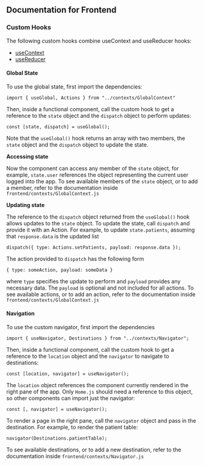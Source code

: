 ## Documentation for Frontend

### Custom Hooks

The following custom hooks combine useContext and useReducer hooks:
- [useContext](https://reactjs.org/docs/hooks-reference.html#usecontext)
- [useReducer](https://reactjs.org/docs/hooks-reference.html#usereducer)

 #### Global State
 
To use the global state, first import the dependencies:

    import { useGlobal, Actions } from "../contexts/GlobalContext"

Then, inside a functional component, call the custom hook to get a reference to the `state` object and the `dispatch` object to perform updates:

    const [state, dispatch] = useGlobal(); 

Note that the `useGlobal()` hook returns an array with two members, the `state` object and the `dispatch` object to update the state.

**Accessing state**

Now the component can access any member of the `state` object, for example, `state.user` references the object representing the current user logged into the app. To see available members of the `state` object, or to add a member, refer to the documentation inside `frontend/contexts/GlobalContext.js`

**Updating state**

The reference to the `dispatch` object returned from the `useGlobal()` hook allows updates to the `state` object. To update the state, call `dispatch` and provide it with an Action. For example, to update `state.patients`, assuming that `response.data` is the updated list

    dispatch({ type: Actions.setPatients, payload: response.data });

The action provided to `dispatch` has the following form

    { type: someAction, payload: someData }

where `type` specifies the update to perform and `payload` provides any necessary data. The `payload` is optional and not included for all actions. To see available actions, or to add an action, refer to the documentation inside `frontend/contexts/GlobalContext.js`

#### Navigation

To use the custom navigator, first import the dependencies

    import { useNavigator, Destinations } from "../contexts/Navigator";

Then, inside a functional component, call the custom hook to get a reference to the `location` object and the `navigator` to navigate to destinations:

    const [location, navigator] = useNavigator();

The `location` object references the component currently rendered in the right pane of the app. Only `Home.js` should need a reference to this object, so other components can import just the navigator:

    const [, navigator] = useNavigator();

To render a page in the right pane, call the `navigator` object and pass in the destination. For example, to render the patient table:

    navigator(Destinations.patientTable);

To see available destinations, or to add a new destination, refer to the documentation inside `frontend/contexts/Navigator.js`

